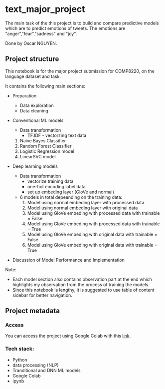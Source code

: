 # text_major_project
The main task of the this project is to build and compare predictive models which are to predict emotions of tweets. The emotions are "anger","fear","sadness" and "joy".

Done by Oscar NGUYEN.

## Project structure
This notebook is for the major project submission for COMP8220, on the language dataset and task. 

It contains the following main sections:
- Preparation
  - Data exploration
  - Data cleaning 
- Conventional ML models
  - Data transformation
    - TF.IDF - vectorzing text data   
  1. Naive Bayes Classifier
  2. Random Forest Classifier
  3. Logistic Regression model
  4. LinearSVC model

- Deep learning models
  - Data transformation
    - vectorize training data
    - one-hot encoding label data
    - set up embeding layer (GloVe and normal)
  - 6 models in total depeending on the training data:
    1. Model using normal embeding layer with processed data
    2. Model using normal embeding layer with original data
    3. Model using GloVe embeding with processed data with trainable = False
    4. Model using GloVe embeding with processed data with trainable = True
    5. Model using GloVe embeding with original data with trainable = False
    6. Model using GloVe embeding with original data with trainable = True
- Discussion of Model Performance and Implementation

Note:
- Each model section also contains observation part at the end which highlights my observation from the process of training the models.
- Since this notebook is lengthy, it is suggested to use table of content sidebar for better navigation.

## Project metadata

### Access
You can access the project using Google Colab with this [link](https://colab.research.google.com/drive/1N9Iy4mfvcwihaAXFYW5lri77VR2bipM7#scrollTo=Pwq6jYZIrGgU).

### Tech stack:
- Python
- data processing (NLP)
- Tranditional and DNN ML models
- Google Colab
- ipynb

